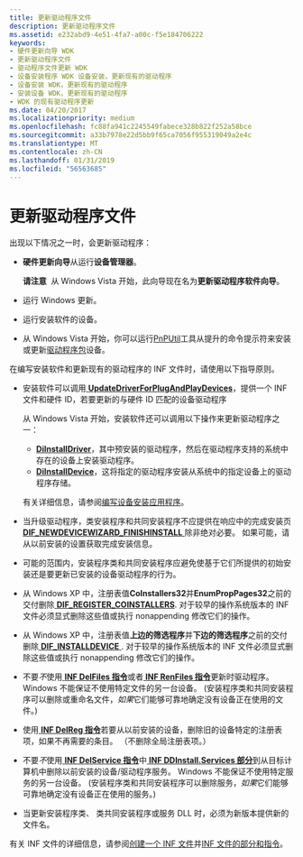 ```yaml
---
title: 更新驱动程序文件
description: 更新驱动程序文件
ms.assetid: e232abd9-4e51-4fa7-a00c-f5e184706222
keywords:
- 硬件更新向导 WDK
- 更新驱动程序文件
- 驱动程序文件更新 WDK
- 设备安装程序 WDK 设备安装，更新现有的驱动程序
- 设备安装 WDK，更新现有的驱动程序
- 安装设备 WDK，更新现有的驱动程序
- WDK 的现有驱动程序更新
ms.date: 04/20/2017
ms.localizationpriority: medium
ms.openlocfilehash: fc88fa941c2245549fabece328b822f252a58bce
ms.sourcegitcommit: a33b7978e22d5bb9f65ca7056f955319049a2e4c
ms.translationtype: MT
ms.contentlocale: zh-CN
ms.lasthandoff: 01/31/2019
ms.locfileid: "56563685"
---
```

# <a name="updating-driver-files"></a>更新驱动程序文件





出现以下情况之一时，会更新驱动程序：

-   **硬件更新向导**从运行**设备管理器**。

    **请注意**  从 Windows Vista 开始，此向导现在名为**更新驱动程序软件向导**。

     

-   运行 Windows 更新。

-   运行安装软件的设备。

-   从 Windows Vista 开始，你可以运行[PnPUtil](https://msdn.microsoft.com/library/windows/hardware/ff550419)工具从提升的命令提示符来安装或更新[驱动程序包](driver-packages.md)设备。

在编写安装软件和更新现有的驱动程序的 INF 文件时，请使用以下指导原则。

-   安装软件可以调用[ **UpdateDriverForPlugAndPlayDevices**](https://msdn.microsoft.com/library/windows/hardware/ff553534)，提供一个 INF 文件和硬件 ID，若要更新的与硬件 ID 匹配的设备驱动程序

    从 Windows Vista 开始，安装软件还可以调用以下操作来更新驱动程序之一：

    -   [**DiInstallDriver**](https://msdn.microsoft.com/library/windows/hardware/ff544717)，其中预安装的驱动程序，然后在驱动程序支持的系统中存在的设备上安装驱动程序。
    -   [**DiInstallDevice**](https://msdn.microsoft.com/library/windows/hardware/ff544710)，这将指定的驱动程序安装从系统中的指定设备上的驱动程序存储。

    有关详细信息，请参阅[编写设备安装应用程序](writing-a-device-installation-application.md)。

-   当升级驱动程序，类安装程序和共同安装程序不应提供在响应中的完成安装页[ **DIF_NEWDEVICEWIZARD_FINISHINSTALL** ](https://msdn.microsoft.com/library/windows/hardware/ff543702)除非绝对必要。 如果可能，请从以前安装的设置获取完成安装信息。

-   可能的范围内，安装程序类和共同安装程序应避免使基于它们所提供的初始安装还是要更新已安装的设备驱动程序的行为。

-   从 Windows XP 中，注册表值**CoInstallers32**并**EnumPropPages32**之前的交付删除[ **DIF_REGISTER_COINSTALLERS**](https://msdn.microsoft.com/library/windows/hardware/ff543715). 对于较早的操作系统版本的 INF 文件必须显式删除这些值或执行 nonappending 修改它们的操作。

-   从 Windows XP 中，注册表值**上边的筛选程序**并**下边的筛选程序**之前的交付删除[ **DIF_INSTALLDEVICE** ](https://msdn.microsoft.com/library/windows/hardware/ff543692). 对于较早的操作系统版本的 INF 文件必须显式删除这些值或执行 nonappending 修改它们的操作。

-   不要*不*使用[ **INF DelFiles 指令**](inf-delfiles-directive.md)或者[ **INF RenFiles 指令**](inf-renfiles-directive.md)更新时驱动程序。 Windows 不能保证不使用特定文件的另一台设备。 (安装程序类和共同安装程序可以删除或重命名文件，*如果*它们能够可靠地确定没有设备正在使用的文件。)

-   使用[ **INF DelReg 指令**](inf-delreg-directive.md)若要从以前安装的设备，删除旧的设备特定的注册表项，如果不再需要的条目。 （不删除全局注册表项。）

-   不要*不*使用[ **INF DelService 指令**](inf-delservice-directive.md)中[ **INF DDInstall.Services 部分**](inf-ddinstall-services-section.md)到从目标计算机中删除以前安装的设备/驱动程序服务。 Windows 不能保证不使用特定服务的另一台设备。 (安装程序类和共同安装程序可以删除服务，*如果*它们能够可靠地确定没有设备正在使用的服务。)

-   当更新安装程序类、 类共同安装程序或服务 DLL 时，必须为新版本提供新的文件名。

有关 INF 文件的详细信息，请参阅[创建一个 INF 文件](overview-of-inf-files.md)并[INF 文件的部分和指令](inf-file-sections-and-directives.md)。

 

 





